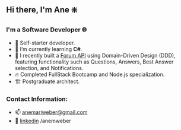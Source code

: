 ## Hi there, I'm Ane ❇️

### I'm a Software Developer 🌐

- 🔭 Self-starter developer.
- 🌱 I’m currently learning **C#**.
- 📎 I recently built a [Forum API](https://github.com/AneWeber/Forum-API-DDD) using Domain-Driven Design (DDD), featuring functionality such as Questions, Answers, Best Answer selection, and Notifications.
- 🔥 Completed FullStack Bootcamp and Node.js specialization.
- 🏗️ Postgraduate architect.

### Contact Information:
- 📫 anemariweber@gmail.com
- 🔎 [linkedin](linkedin.com/in/anemweber) /anemweber


<!--
#TODO
### Languages and Tools:
-->
